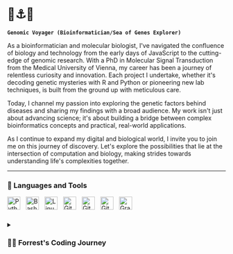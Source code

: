 # 🧬⚓️🌊

**`Genomic Voyager (Bioinformatician/Sea of Genes Explorer)`**

As a bioinformatician and molecular biologist, I've navigated the confluence of biology and technology from the early days of JavaScript to the cutting-edge of genomic research. With a PhD in Molecular Signal Transduction from the Medical University of Vienna, my career has been a journey of relentless curiosity and innovation. Each project I undertake, whether it's decoding genetic mysteries with R and Python or pioneering new lab techniques, is built from the ground up with meticulous care.

Today, I channel my passion into exploring the genetic factors behind diseases and sharing my findings with a broad audience. My work isn't just about advancing science; it's about building a bridge between complex bioinformatics concepts and practical, real-world applications.

As I continue to expand my digital and biological world, I invite you to join me on this journey of discovery. Let's explore the possibilities that lie at the intersection of computation and biology, making strides towards understanding life's complexities together.




---

### 🧰 Languages and Tools

<img align="left" alt="Python" width="30px" style="padding-right:10px;" src="https://cdn.jsdelivr.net/gh/devicons/devicon/icons/python/python-plain.svg" />
<img align="left" alt="Bash" width="30px" style="padding-right:10px;" src="https://cdn.jsdelivr.net/gh/devicons/devicon/icons/bash/bash-original.svg" />
<img align="left" alt="Linux" width="30px" style="padding-right:10px;" src="https://cdn.jsdelivr.net/gh/devicons/devicon/icons/linux/linux-original.svg" />
<img align="left" alt="Git" width="30px" style="padding-right:10px;" src="https://cdn.jsdelivr.net/gh/devicons/devicon/icons/git/git-original.svg" />
<img align="left" alt="GitHub" width="30px" style="padding-right:10px;" src="https://cdn.jsdelivr.net/gh/devicons/devicon/icons/github/github-original.svg" />
<img align="left" alt="GitHub" width="30px" style="padding-right:10px;" src="https://cdn.jsdelivr.net/gh/devicons/devicon/icons/github/github-original.svg" />
<img align="left" alt="Gradle" width="30px" style="padding-right:10px;" src="https://cdn.jsdelivr.net/gh/devicons/devicon/icons/gradle/gradle-plain.svg" />

<br />


#

<details>
 <summary><h3>👨‍💻 Forrest's Coding Journey</h3></summary>
My interest in programming began 20 years ago with JavaScript coding for website development, evolving into a deep commitment to bioinformatics and molecular biology over the past fourteen years. With a Ph.D. in Molecular Signal Transduction from the Medical University of Vienna, I've spent more than a decade applying bioinformatics tools and conducting wet lab research. My expertise spans programming languages (R, Python, SQL), bioinformatics platforms (Bioconductor, DESeq2), and laboratory techniques (CRISPR-Cas9, NGS), enabling me to lead interdisciplinary projects that merge computational analysis with empirical research.
I have consistently updated my skills to stay abreast of advancements in the field while mentoring junior scientists and contributing to the scientific community through publications and presentations. As a U.S. green card holder, I am well-positioned to lead and innovate in bioinformatics and molecular biology, with a keen interest in pursuing full-time bioinformatics roles and leading projects that require a blend of computational and laboratory expertise.

[website]: linkedin/com/buluthamali

